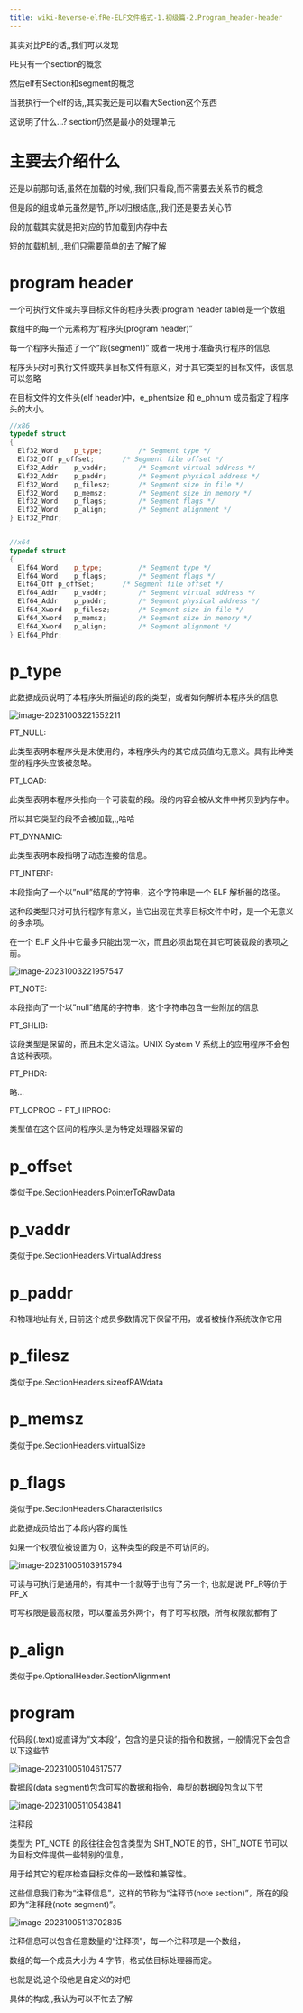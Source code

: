 ```yaml
---
title: wiki-Reverse-elfRe-ELF文件格式-1.初级篇-2.Program_header-header
---
```



其实对比PE的话,,我们可以发现

PE只有一个section的概念

然后elf有Section和segment的概念

当我执行一个elf的话,,其实我还是可以看大Section这个东西

这说明了什么...? section仍然是最小的处理单元





# 主要去介绍什么



还是以前那句话,虽然在加载的时候,,我们只看段,而不需要去关系节的概念

但是段的组成单元虽然是节,,所以归根结底,,我们还是要去关心节



段的加载其实就是把对应的节加载到内存中去

短的加载机制,,,我们只需要简单的去了解了解



# program header



一个可执行文件或共享目标文件的程序头表(program header table)是一个数组

数组中的每一个元素称为“程序头(program header)”

每一个程序头描述了一个“段(segment)” 或者一块用于准备执行程序的信息



程序头只对可执行文件或共享目标文件有意义，对于其它类型的目标文件，该信息可以忽略



在目标文件的文件头(elf header)中，e_phentsize 和 e_phnum 成员指定了程序头的大小。







````c++
//x86
typedef struct
{
  Elf32_Word	p_type;			/* Segment type */
  Elf32_Off	p_offset;		/* Segment file offset */
  Elf32_Addr	p_vaddr;		/* Segment virtual address */
  Elf32_Addr	p_paddr;		/* Segment physical address */
  Elf32_Word	p_filesz;		/* Segment size in file */
  Elf32_Word	p_memsz;		/* Segment size in memory */
  Elf32_Word	p_flags;		/* Segment flags */
  Elf32_Word	p_align;		/* Segment alignment */
} Elf32_Phdr;


//x64
typedef struct
{
  Elf64_Word	p_type;			/* Segment type */
  Elf64_Word	p_flags;		/* Segment flags */
  Elf64_Off	p_offset;		/* Segment file offset */
  Elf64_Addr	p_vaddr;		/* Segment virtual address */
  Elf64_Addr	p_paddr;		/* Segment physical address */
  Elf64_Xword	p_filesz;		/* Segment size in file */
  Elf64_Xword	p_memsz;		/* Segment size in memory */
  Elf64_Xword	p_align;		/* Segment alignment */
} Elf64_Phdr;
````



# p_type

此数据成员说明了本程序头所描述的段的类型，或者如何解析本程序头的信息

![image-20231003221552211](img/image-20231003221552211.png)

PT_NULL:

此类型表明本程序头是未使用的，本程序头内的其它成员值均无意义。具有此种类型的程序头应该被忽略。



PT_LOAD:

此类型表明本程序头指向一个可装载的段。段的内容会被从文件中拷贝到内存中。

所以其它类型的段不会被加载,,,哈哈



PT_DYNAMIC:

此类型表明本段指明了动态连接的信息。



PT_INTERP:

本段指向了一个以”null”结尾的字符串，这个字符串是一个 ELF 解析器的路径。

这种段类型只对可执行程序有意义，当它出现在共享目标文件中时，是一个无意义的多余项。

在一个 ELF 文件中它最多只能出现一次，而且必须出现在其它可装载段的表项之前。

![image-20231003221957547](img/image-20231003221957547.png)



PT_NOTE:

本段指向了一个以”null”结尾的字符串，这个字符串包含一些附加的信息



PT_SHLIB:

该段类型是保留的，而且未定义语法。UNIX System V 系统上的应用程序不会包含这种表项。



PT_PHDR:

略...

PT_LOPROC ~ PT_HIPROC:

类型值在这个区间的程序头是为特定处理器保留的



# p_offset

类似于pe.SectionHeaders.PointerToRawData

# p_vaddr



类似于pe.SectionHeaders.VirtualAddress



# p_paddr



和物理地址有关, 目前这个成员多数情况下保留不用，或者被操作系统改作它用



# p_filesz



类似于pe.SectionHeaders.sizeofRAWdata



# p_memsz



类似于pe.SectionHeaders.virtualSize



# p_flags



类似于pe.SectionHeaders.Characteristics

此数据成员给出了本段内容的属性

如果一个权限位被设置为 0，这种类型的段是不可访问的。

![image-20231005103915794](img/image-20231005103915794.png)

可读与可执行是通用的，有其中一个就等于也有了另一个, 也就是说 PF_R等价于PF_X

可写权限是最高权限，可以覆盖另外两个，有了可写权限，所有权限就都有了



# p_align

类似于pe.OptionalHeader.SectionAlignment

# program



代码段(.text)或直译为“文本段”，包含的是只读的指令和数据，一般情况下会包含以下这些节

![image-20231005104617577](img/image-20231005104617577.png)



数据段(data segment)包含可写的数据和指令，典型的数据段包含以下节

![image-20231005110543841](img/image-20231005110543841.png)



注释段

类型为 PT_NOTE 的段往往会包含类型为 SHT_NOTE 的节，SHT_NOTE 节可以为目标文件提供一些特别的信息，

用于给其它的程序检查目标文件的一致性和兼容性。

这些信息我们称为“注释信息”，这样的节称为“注释节(note section)”，所在的段即为“注释段(note segment)”。





![image-20231005113702835](img/image-20231005113702835.png)

注释信息可以包含任意数量的“注释项”，每一个注释项是一个数组，

数组的每一个成员大小为 4 字节，格式依目标处理器而定。

也就是说,这个段他是自定义的对吧

具体的构成,,我认为可以不忙去了解







